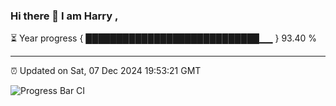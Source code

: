 ### Hi there 👋 I am Harry , 

⏳ Year progress { ████████████████████████████▁▁ } 93.40 %

---

⏰ Updated on Sat, 07 Dec 2024 19:53:21 GMT

![Progress Bar CI](https://github.com/duykhang68/duykhang68/workflows/Progress%20Bar%20CI/badge.svg)
